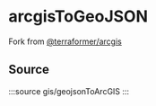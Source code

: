 # arcgisToGeoJSON

Fork from [@terraformer/arcgis](https://github.com/terraformer-js/terraformer/blob/main/packages/arcgis/README.md)

## Source

:::source
gis/geojsonToArcGIS
:::
